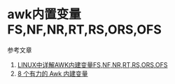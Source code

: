# awk内置变量FS,NF,NR,RT,RS,ORS,OFS

参考文章

1. [LINUX中详解AWK内建变量FS,NF,NR,RT,RS,ORS,OFS](https://cloud.tencent.com/developer/article/1720668)
2. [8 个有力的 Awk 内建变量](https://www.runoob.com/w3cnote/8-awesome-awk-built-in-variables.html)

